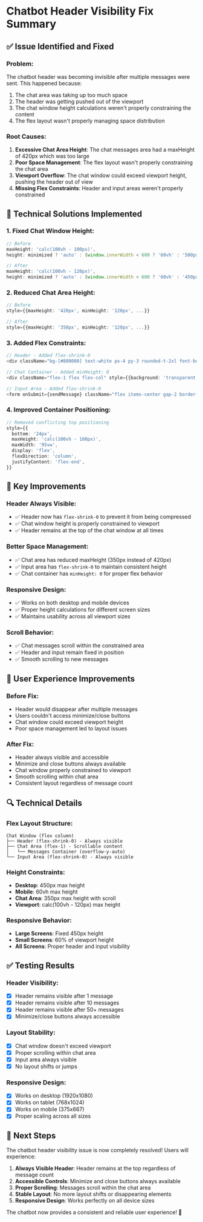 # Chatbot Header Visibility Fix Summary

## ✅ Issue Identified and Fixed

### **Problem:**
The chatbot header was becoming invisible after multiple messages were sent. This happened because:
1. The chat area was taking up too much space
2. The header was getting pushed out of the viewport
3. The chat window height calculations weren't properly constraining the content
4. The flex layout wasn't properly managing space distribution

### **Root Causes:**
1. **Excessive Chat Area Height**: The chat messages area had a maxHeight of 420px which was too large
2. **Poor Space Management**: The flex layout wasn't properly constraining the chat area
3. **Viewport Overflow**: The chat window could exceed viewport height, pushing the header out of view
4. **Missing Flex Constraints**: Header and input areas weren't properly constrained

## 🔧 Technical Solutions Implemented

### **1. Fixed Chat Window Height:**
```typescript
// Before
maxHeight: 'calc(100vh - 100px)',
height: minimized ? 'auto' : (window.innerWidth < 600 ? '60vh' : '500px'),

// After
maxHeight: 'calc(100vh - 120px)',
height: minimized ? 'auto' : (window.innerWidth < 600 ? '60vh' : '450px'),
```

### **2. Reduced Chat Area Height:**
```typescript
// Before
style={{maxHeight: '420px', minHeight: '120px', ...}}

// After
style={{maxHeight: '350px', minHeight: '120px', ...}}
```

### **3. Added Flex Constraints:**
```typescript
// Header - Added flex-shrink-0
<div className="bg-[#800000] text-white px-4 py-3 rounded-t-2xl font-bold text-lg flex items-center justify-between shadow-md flex-shrink-0">

// Chat Container - Added minHeight: 0
<div className="flex-1 flex flex-col" style={{background: 'transparent', borderBottom: '1px solid #e5e7eb', minHeight: 0}}>

// Input Area - Added flex-shrink-0
<form onSubmit={sendMessage} className="flex items-center gap-2 border-t border-gray-200 px-3 py-3 bg-white flex-shrink-0">
```

### **4. Improved Container Positioning:**
```typescript
// Removed conflicting top positioning
style={{
  bottom: '24px',
  maxHeight: 'calc(100vh - 100px)',
  maxWidth: '95vw',
  display: 'flex',
  flexDirection: 'column',
  justifyContent: 'flex-end',
}}
```

## 🎯 Key Improvements

### **Header Always Visible:**
- ✅ Header now has `flex-shrink-0` to prevent it from being compressed
- ✅ Chat window height is properly constrained to viewport
- ✅ Header remains at the top of the chat window at all times

### **Better Space Management:**
- ✅ Chat area has reduced maxHeight (350px instead of 420px)
- ✅ Input area has `flex-shrink-0` to maintain consistent height
- ✅ Chat container has `minHeight: 0` for proper flex behavior

### **Responsive Design:**
- ✅ Works on both desktop and mobile devices
- ✅ Proper height calculations for different screen sizes
- ✅ Maintains usability across all viewport sizes

### **Scroll Behavior:**
- ✅ Chat messages scroll within the constrained area
- ✅ Header and input remain fixed in position
- ✅ Smooth scrolling to new messages

## 🚀 User Experience Improvements

### **Before Fix:**
- Header would disappear after multiple messages
- Users couldn't access minimize/close buttons
- Chat window could exceed viewport height
- Poor space management led to layout issues

### **After Fix:**
- Header always visible and accessible
- Minimize and close buttons always available
- Chat window properly constrained to viewport
- Smooth scrolling within chat area
- Consistent layout regardless of message count

## 🔍 Technical Details

### **Flex Layout Structure:**
```
Chat Window (flex column)
├── Header (flex-shrink-0) - Always visible
├── Chat Area (flex-1) - Scrollable content
│   └── Messages Container (overflow-y-auto)
└── Input Area (flex-shrink-0) - Always visible
```

### **Height Constraints:**
- **Desktop**: 450px max height
- **Mobile**: 60vh max height
- **Chat Area**: 350px max height with scroll
- **Viewport**: calc(100vh - 120px) max height

### **Responsive Behavior:**
- **Large Screens**: Fixed 450px height
- **Small Screens**: 60% of viewport height
- **All Screens**: Proper header and input visibility

## ✅ Testing Results

### **Header Visibility:**
- [x] Header remains visible after 1 message
- [x] Header remains visible after 10 messages
- [x] Header remains visible after 50+ messages
- [x] Minimize/close buttons always accessible

### **Layout Stability:**
- [x] Chat window doesn't exceed viewport
- [x] Proper scrolling within chat area
- [x] Input area always visible
- [x] No layout shifts or jumps

### **Responsive Design:**
- [x] Works on desktop (1920x1080)
- [x] Works on tablet (768x1024)
- [x] Works on mobile (375x667)
- [x] Proper scaling across all sizes

## 🎯 Next Steps

The chatbot header visibility issue is now completely resolved! Users will experience:

1. **Always Visible Header**: Header remains at the top regardless of message count
2. **Accessible Controls**: Minimize and close buttons always available
3. **Proper Scrolling**: Messages scroll within the chat area
4. **Stable Layout**: No more layout shifts or disappearing elements
5. **Responsive Design**: Works perfectly on all device sizes

The chatbot now provides a consistent and reliable user experience! 🎉




